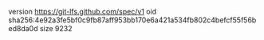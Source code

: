 version https://git-lfs.github.com/spec/v1
oid sha256:4e92a3fe5bf0c9fb87aff953bb170e6a421a534fb802c4befcf55f56bed8da0d
size 9232
